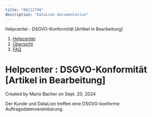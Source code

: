 ```yaml
---
title: "86212798"
description: "DataLion documentation"
---
```


Helpcenter : DSGVO-Konformität \[Artikel in Bearbeitung\]  

1.  [Helpcenter](index.html)
2.  [Übersicht](2982609.html)
3.  [FAQ](FAQ_3539147.html)

# Helpcenter : DSGVO-Konformität \[Artikel in Bearbeitung\]

Created by Mario Bacher on Sept. 20, 2024

Der Kunde und DataLion treffen eine DSGVO-konforme Auftragsdatenvereinbarung.